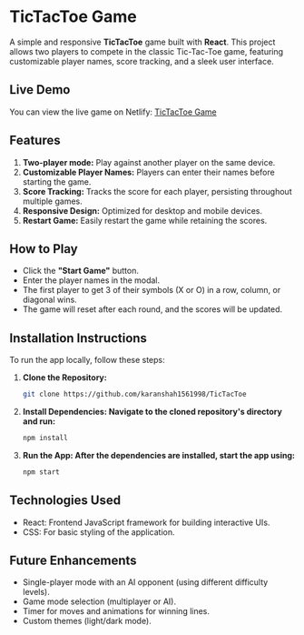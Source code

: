# TicTacToe Game

A simple and responsive **TicTacToe** game built with **React**. This project allows two players to compete in the classic Tic-Tac-Toe game, featuring customizable player names, score tracking, and a sleek user interface.

## Live Demo

You can view the live game on Netlify: [TicTacToe Game](https://karanshah-tictactoe-v1.netlify.app/)

## Features

1.  **Two-player mode:** Play against another player on the same device.
2.  **Customizable Player Names:** Players can enter their names before starting the game.
3.  **Score Tracking:** Tracks the score for each player, persisting throughout multiple games.
4.  **Responsive Design:** Optimized for desktop and mobile devices.
5.  **Restart Game:** Easily restart the game while retaining the scores.

## How to Play

- Click the **"Start Game"** button.
- Enter the player names in the modal.
- The first player to get 3 of their symbols (X or O) in a row, column, or diagonal wins.
- The game will reset after each round, and the scores will be updated.

## Installation Instructions

To run the app locally, follow these steps:

1. **Clone the Repository:**
   ```bash
   git clone https://github.com/karanshah1561998/TicTacToe
   
2. **Install Dependencies: Navigate to the cloned repository's directory and run:**
   ```bash
   npm install
   
3. **Run the App: After the dependencies are installed, start the app using:**  
   ```bash
   npm start

## Technologies Used
- React: Frontend JavaScript framework for building interactive UIs.
- CSS: For basic styling of the application.

## Future Enhancements

- Single-player mode with an AI opponent (using different difficulty levels).
- Game mode selection (multiplayer or AI).
- Timer for moves and animations for winning lines.
- Custom themes (light/dark mode).
